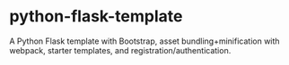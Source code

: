 # python-flask-template
A Python Flask template with Bootstrap, asset bundling+minification with webpack, starter templates, and registration/authentication.
